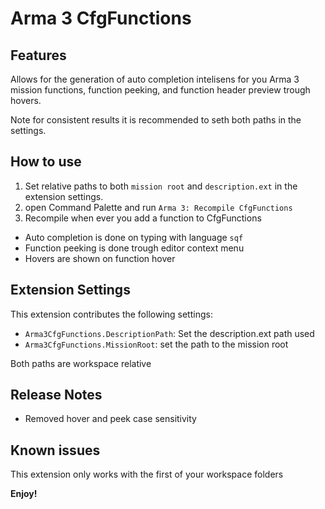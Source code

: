 # Arma 3 CfgFunctions

## Features

Allows for the generation of auto completion intelisens for you Arma 3 mission functions, function peeking, and function header preview trough hovers.

Note for consistent results it is recommended to seth both paths in the settings.

## How to use

1. Set relative paths to both `mission root` and `description.ext` in the extension settings.
2. open Command Palette and run `Arma 3: Recompile CfgFunctions`
3. Recompile when ever you add a function to CfgFunctions

* Auto completion is done on typing with language `sqf`
* Function peeking is done trough editor context menu
* Hovers are shown on function hover

## Extension Settings

This extension contributes the following settings:

* `Arma3CfgFunctions.DescriptionPath`: Set the description.ext path used
* `Arma3CfgFunctions.MissionRoot`: set the path to the mission root

Both paths are workspace relative

## Release Notes

* Removed hover and peek case sensitivity

## Known issues

This extension only works with the first of your workspace folders

**Enjoy!**
